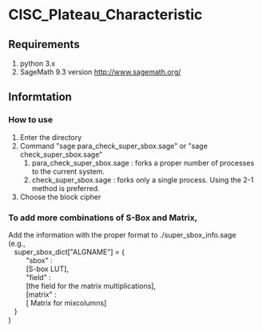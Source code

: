# CISC_Plateau_Characteristic
## Requirements
1. python 3.x
2. SageMath 9.3 version 
    http://www.sagemath.org/
    
## Informtation
### How to use
1. Enter the directory
2. Command "sage para_check_super_sbox.sage" or "sage check_super_sbox.sage"
   1) para_check_super_sbox.sage : forks a proper number of processes to the current system. 
   2) check_super_sbox.sage      : forks only a single process.
     Using the 2-1 method is preferred.
3. Choose the block cipher

### To add more combinations of S-Box and Matrix,
Add the information with the proper format to ./super_sbox_info.sage<br/>
(e.g., <br/>
&nbsp;&nbsp;&nbsp;super_sbox_dict["ALGNAME"] = {<br/>
&nbsp;&nbsp;&nbsp;&nbsp;&nbsp;&nbsp;&nbsp;&nbsp;&nbsp;"sbox" :<br/>
&nbsp;&nbsp;&nbsp;&nbsp;&nbsp;&nbsp;&nbsp;&nbsp;&nbsp;[S-box LUT],<br/>
&nbsp;&nbsp;&nbsp;&nbsp;&nbsp;&nbsp;&nbsp;&nbsp;&nbsp;"field" :<br/>
&nbsp;&nbsp;&nbsp;&nbsp;&nbsp;&nbsp;&nbsp;&nbsp;&nbsp;[the field for the matrix multiplications],<br/>
&nbsp;&nbsp;&nbsp;&nbsp;&nbsp;&nbsp;&nbsp;&nbsp;&nbsp;[matrix" :<br/>
&nbsp;&nbsp;&nbsp;&nbsp;&nbsp;&nbsp;&nbsp;&nbsp;&nbsp;[ Matrix for mixcolumns]<br/>
&nbsp;&nbsp;&nbsp;}<br/>
)<br/>
